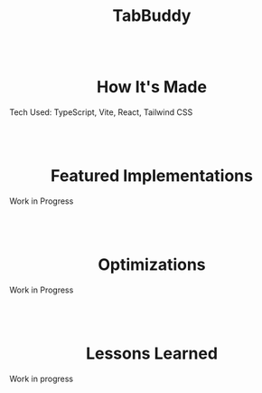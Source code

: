 <h1 align="center"> TabBuddy </h1>

<br></br>

<h1 align="center"> How It's Made </h1>
Tech Used: TypeScript, Vite, React, Tailwind CSS

<br></br>

<h1 align="center"> Featured Implementations </h1>
Work in Progress

<br></br>

<h1 align="center"> Optimizations </h1>
Work in Progress

<br></br>

<h1 align="center"> Lessons Learned </h1>
Work in progress